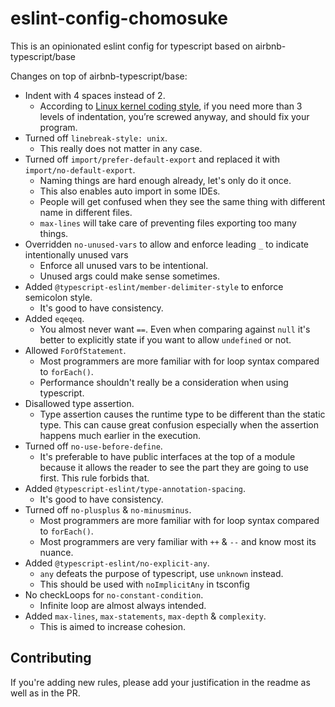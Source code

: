 # eslint-config-chomosuke
This is an opinionated eslint config for typescript based on airbnb-typescript/base

Changes on top of airbnb-typescript/base:
- Indent with 4 spaces instead of 2.
    - According to [Linux kernel coding style](https://www.kernel.org/doc/html/v4.10/process/coding-style.html#indentation), if you need more than 3 levels of indentation, you’re screwed anyway, and should fix your program.
- Turned off `linebreak-style: unix`.
    - This really does not matter in any case.
- Turned off `import/prefer-default-export` and replaced it with `import/no-default-export`.
    - Naming things are hard enough already, let's only do it once.
    - This also enables auto import in some IDEs.
    - People will get confused when they see the same thing with different name in different files.
    - `max-lines` will take care of preventing files exporting too many things.
- Overridden `no-unused-vars` to allow and enforce leading `_` to indicate intentionally unused vars
    - Enforce all unused vars to be intentional.
    - Unused args could make sense sometimes.
- Added `@typescript-eslint/member-delimiter-style` to enforce semicolon style.
    - It's good to have consistency.
- Added `eqeqeq`.
    - You almost never want `==`. Even when comparing against `null` it's better to explicitly state if you want to allow `undefined` or not.
- Allowed `ForOfStatement`.
    - Most programmers are more familiar with for loop syntax compared to `forEach()`.
    - Performance shouldn't really be a consideration when using typescript.
- Disallowed type assertion.
    - Type assertion causes the runtime type to be different than the static type. This can cause great confusion especially when the assertion happens much earlier in the execution.
- Turned off `no-use-before-define`.
    - It's preferable to have public interfaces at the top of a module because it allows the reader to see the part they are going to use first. This rule forbids that.
- Added `@typescript-eslint/type-annotation-spacing`.
    - It's good to have consistency.
- Turned off `no-plusplus` & `no-minusminus`.
    - Most programmers are more familiar with for loop syntax compared to `forEach()`.
    - Most programmers are very familiar with `++` & `--` and know most its nuance.
- Added `@typescript-eslint/no-explicit-any`.
    - `any` defeats the purpose of typescript, use `unknown` instead.
    - This should be used with `noImplicitAny` in tsconfig
- No checkLoops for `no-constant-condition`.
    - Infinite loop are almost always intended.
- Added `max-lines`, `max-statements`, `max-depth` & `complexity`.
    - This is aimed to increase cohesion.

## Contributing
If you're adding new rules, please add your justification in the readme as well as in the PR.
